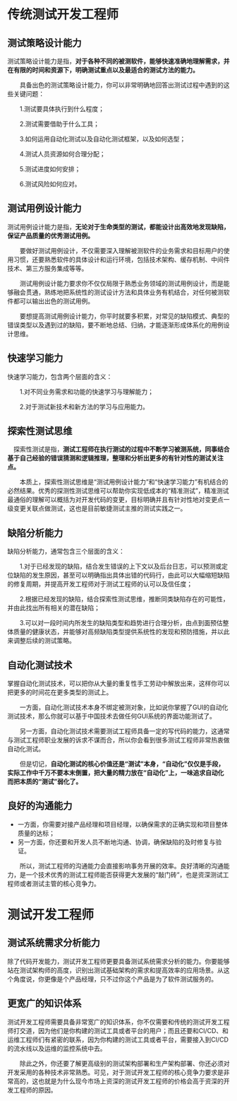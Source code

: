 # 传统测试开发工程师

## 测试策略设计能力

测试策略设计能力是指，**对于各种不同的被测软件，能够快速准确地理解需求，并在有限的时间和资源下，明确测试重点以及最适合的测试方法的能力。**

　　具备出色的测试策略设计能力，你可以非常明确地回答出测试过程中遇到的这些关键问题：

　　1.测试要具体执行到什么程度；

　　2.测试需要借助于什么工具；

　　3.如何运用自动化测试以及自动化测试框架，以及如何选型；

　　4.测试人员资源如何合理分配；

　　5.测试进度如何安排；

　　6.测试风险如何应对。

## 测试用例设计能力

测试用例设计能力是指，**无论对于生命类型的测试，都能设计出高效地发现缺陷，保证产品质量的优秀测试用例。**

　　要做好测试用例设计，不仅需要深入理解被测软件的业务需求和目标用户的使用习惯，还要熟悉软件的具体设计和运行环境，包括技术架构、缓存机制、中间件技术、第三方服务集成等等。

　　测试用例设计能力要求你不仅仅局限于熟悉业务领域的测试用例设计，而是能够融会贯通，熟练地把系统性的测试设计方法和具体业务有机结合，对任何被测软件都可以输出出色的测试用例。

　　要想提高测试用例设计能力，你平时就要多积累，对常见的缺陷模式、典型的错误类型以及遇到过的缺陷，要不断地总结、归纳，才能逐渐形成体系化的用例设计思维。

## 快速学习能力

快速学习能力，包含两个层面的含义：

　　1.对不同业务需求和功能的快速学习与理解能力；

　　2.对于测试新技术和新方法的学习与应用能力。

## 探索性测试思维

　探索性测试是指，**测试工程师在执行测试的过程中不断学习被测系统，同事结合基于自己经验的错误猜测和逻辑推理，整理和分析出更多的有针对性的测试关注点。**

　　本质上，探索性测试思维是“测试用例设计能力”和“快速学习能力”有机结合的必然结果。优秀的探测性测试思维可以帮助你实现低成本的“精准测试”，精准测试最通俗的理解可以概括为对开发代码的变更，目标明确并且有针对性地对变更点一级变更关联点做测试，这也是目前敏捷测试主推的测试实践之一。

## 缺陷分析能力

缺陷分析能力，通常包含三个层面的含义：

　　1.对于已经发现的缺陷，结合发生错误的上下文以及后台日志，可以预测或定位缺陷的发生原因，甚至可以明确指出具体出错的代码行，由此可以大幅缩短缺陷的修复周期，并提高开发工程师对于测试工程师的认可以及信任度；

　　2.根据已经发现的缺陷，结合探索性测试思维，推断同类缺陷存在的可能性，并由此找出所有相关的潜在缺陷；

　　3.可以对一段时间内所发生的缺陷类型和趋势进行合理分析，由点到面预估整体质量的健康状态，并能够对高频缺陷类型提供系统性的发现和预防措施，并以此来调整后续的测试策略。

## 自动化测试技术

掌握自动化测试技术，可以把你从大量的重复性手工劳动中解放出来，这样你可以把更多的时间花在更多类型的测试上。

　　一方面，自动化测试技术本身不绑定被测对象，比如说你掌握了GUI的自动化测试技术，那么你就可以基于中国技术去做任何GUI系统的界面功能测试了。

　　另一方面，自动化测试技术需要测试工程师具备一定的写代码的能力，这通常与测试工程师职业发展的诉求不谋而合，所以你会看到很多测试工程师非常热衷做自动化测试。

　　但是切记，**自动化测试的核心价值还是“测试”本身，“自动化”仅仅是手段，实际工作中千万不要本末倒置，把大量的精力放在“自动化”上，一味追求自动化而把本质的“测试”弱化了。**

## 良好的沟通能力

- 一方面，你需要对接产品经理和项目经理，以确保需求的正确实现和项目整体质量的达标；
- 另一方面，你还要和开发人员不断地沟通、协调，确保缺陷的及时修复与验证。

　　所以，测试工程师的沟通能力会直接影响事务开展的效率。良好清晰的沟通能力，是一个技术优秀的测试工程师能否获得更大发展的“敲门砖”，也是资深测试工程师或者测试主管的核心竞争力。

#  测试开发工程师

## 测试系统需求分析能力

除了代码开发能力，测试开发工程师更要具备测试系统需求分析的能力。你要能够站在测试架构师的高度，识别出测试基础架构的需求和提高效率的应用场景。从这个角度说，你更像是个产品经理，只不过你这个产品是为了软件测试服务的。

## 更宽广的知识体系

测试开发工程师需要具备非常宽广的知识体系，你不仅需要和传统的测试开发工程师打交道，因为他们是你构建的测试工具或者平台的用户；而且还要和CI/CD、和运维工程师们有紧密的联系，因为你构建的测试工具或者平台，需要接入到CI/CD的流水线以及运维的监控系统中去。

　　除此之外，你还要了解更高级别的测试架构部署和生产架构部署、你还必须对开发采用的各种技术非常熟悉。可见，对于测试开发工程师的核心竞争力要求是非常高的，这也就是为什么现今市场上资深的测试开发工程师的价格会高于资深的开发工程师的原因。